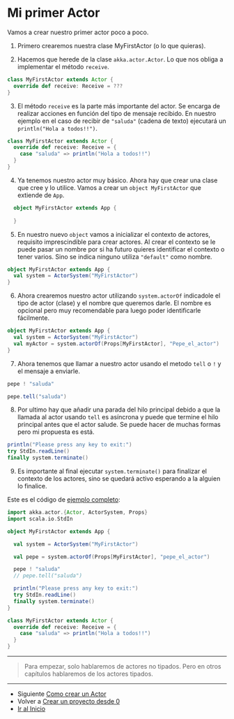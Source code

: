 # Mi primer Actor

Vamos a crear nuestro primer actor poco a poco. 

1. Primero crearemos nuestra clase MyFirstActor (o lo que quieras).

2. Hacemos que herede de la clase `akka.actor.Actor`. Lo que nos obliga a implementar el método `receive`.
   
  ```scala
  class MyFirstActor extends Actor {
    override def receive: Receive = ???
  }
  ```

3. El método `receive` es la parte más importante del actor. Se encarga de realizar acciones en función del tipo de mensaje recibido. En nuestro ejemplo en el caso de recibir de `"saluda"` (cadena de texto) ejecutará un `println("Hola a todos!!")`.

  ```scala
  class MyFirstActor extends Actor {
    override def receive: Receive = {
      case "saluda" => println("Hola a todos!!")
    }
  }
  ```

4. Ya tenemos nuestro actor muy básico. Ahora hay que crear una clase que cree y lo utilice. Vamos a crear un `object MyFirstActor` que extiende de `App`.

```scala
  object MyFirstActor extends App {
      
  }
```

5. En nuestro nuevo `object` vamos a inicializar el contexto de actores, requisito imprescindible para crear actores. Al crear el contexto se le puede pasar un nombre por si ha futuro quieres identificar el contexto o tener varios. Sino se indica ninguno utiliza `"default"` como nombre.
   
  ```scala
  object MyFirstActor extends App {
    val system = ActorSystem("MyFirstActor")
  }
  ```

6. Ahora crearemos nuestro actor utilizando `system.actorOf` indicadole el tipo de actor (clase) y el nombre que queremos darle. El nombre es opcional pero muy recomendable para luego poder identificarle fácilmente. 

  ```scala
  object MyFirstActor extends App {
    val system = ActorSystem("MyFirstActor")
    val myActor = system.actorOf(Props[MyFirstActor], "Pepe_el_actor")
  }
  ```

7. Ahora tenemos que llamar a nuestro actor usando el metodo `tell` o `!` y el mensaje a enviarle.

  ```scala
  pepe ! "saluda"
  ```
  
  ```scala
  pepe.tell("saluda")
  ```

8. Por ultimo hay que añadir una parada del hilo principal debido a que la llamada al actor usando `tell` es asíncrona y puede que termine el hilo principal antes que el actor salude. Se puede hacer de muchas formas pero mi propuesta es está. 

  ```scala
  println("Please press any key to exit:")
  try StdIn.readLine()
  finally system.terminate()
  ```

9. Es importante al final ejecutar `system.terminate()` para finalizar el contexto de los actores, sino se quedará activo esperando a la alguien lo finalice.  

Este es el código de [ejemplo completo](..\src\main\scala\com\rresino\akka4dummies\c03\MyFirstActor.scala):

```scala
import akka.actor.{Actor, ActorSystem, Props}
import scala.io.StdIn

object MyFirstActor extends App {

  val system = ActorSystem("MyFirstActor")

  val pepe = system.actorOf(Props[MyFirstActor], "pepe_el_actor")

  pepe ! "saluda"
  // pepe.tell("saluda")

  println("Please press any key to exit:")
  try StdIn.readLine()
  finally system.terminate()
}

class MyFirstActor extends Actor {
  override def receive: Receive = {
    case "saluda" => println("Hola a todos!!")
  }
}
```
---

> Para empezar, solo hablaremos de actores no tipados. Pero en otros capítulos hablaremos de los actores tipados.

---

- Siguiente [Como crear un Actor](./04_how_to_create_actors.md)
- Volver a [Crear un proyecto desde 0](./02_init_project.md)
- [Ir al Inicio](../README.md) 